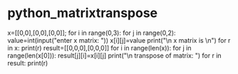 # python_matrixtranspose
x=[[0,0],[0,0],[0,0]];
for i in range(0,3):
  for j in range(0,2):
    value=int(input("enter x matrix: "))
    x[i][j]=value
  print("\n x matrix is \n")
  for r in x:
    print(r)
  result=[[0,0,0],[0,0,0]]
for i in range(len(x)):
  for j in range(len(x[0])):
    result[j][i]=x[i][j]
print("\n transpose of matrix: ")
for r in result:
  print(r)
